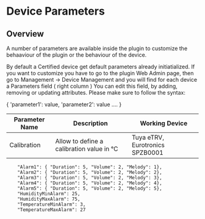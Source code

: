 # Device Parameters

## Overview

A number of parameters are available inside the plugin to customize the behaaviour of the plugin or the behaviour of the device.

By default a Certified device get default parameters already initiatialized. If you want to customize you have to go to the plugin Web Admin page, 
then go to Management -> Device Management and you will find for each device a Parameters field ( right column )
You can edit this field, by adding, removing or updating attributes. Please make sure to follow the syntax:

{ 'parameter1': value, 'parameter2': value .... }



| Parameter Name | Description | Working Device |
| -------------- | ----------- | -------------- |
| Calibration    | Allow to define a calibration value in °C | Tuya eTRV, Eurotronics SPZB0001 |
		"Alarm1": { "Duration": 5, "Volume": 2, "Melody": 1},
		"Alarm2": { "Duration": 5, "Volume": 2, "Melody": 2},
		"Alarm3": { "Duration": 5, "Volume": 2, "Melody": 3},
		"Alarm4": { "Duration": 5, "Volume": 2, "Melody": 4},
		"Alarm5": { "Duration": 5, "Volume": 2, "Melody": 5},
		"HumidityMinAlarm": 25,
		"HumidityMaxAlarm": 75,
		"TemperatureMinAlarm": 3,
		"TemperatureMaxAlarm": 27

